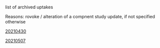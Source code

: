 list of archived uptakes

Reasons: rovoke / alteration of a compnent study update, if not specified otherwise

[20210430](https://github.com/pourmalek/covir2/tree/main/20210430) 

[20210507](https://github.com/pourmalek/covir2/tree/main/20210507)



